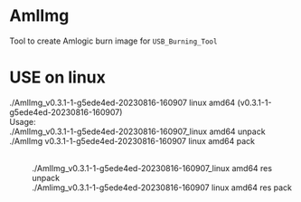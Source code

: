 # AmlImg
Tool to create Amlogic burn image for `USB_Burning_Tool`
# USE on linux
./AmlImg_v0.3.1-1-g5ede4ed-20230816-160907 linux amd64 (v0.3.1-1-g5ede4ed-20230816-160907)  
Usage:  
./AmlImg_v0.3.1-1-g5ede4ed-20230816-160907_linux amd64 unpack <img path> <extract dir path>  
./AmlImg v0.3.1-1-g5ede4ed-20230816-160907 linux amd64 pack <img path> <dir path>  
./AmlImg_v0.3.1-1-g5ede4ed-20230816-160907_linux amd64 res unpack <img path> <extract dir path>  
./Amlimg_v0.3.1-1-g5ede4ed-20230816-160907 linux amd64 res pack <img path edir paths>  
